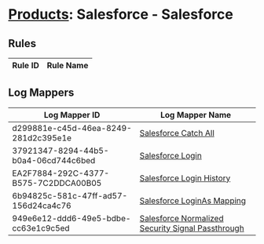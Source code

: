 # [Products](README.md): Salesforce - Salesforce

## Rules

|Rule ID|Rule Name|
|----|----|


## Log Mappers

|Log Mapper ID|Log Mapper Name|
|----|----|
|d299881e-c45d-46ea-8249-281d2c395e1e|[Salesforce Catch All](../mappings/d299881e-c45d-46ea-8249-281d2c395e1e.md)|
|37921347-8294-44b5-b0a4-06cd744c6bed|[Salesforce Login](../mappings/37921347-8294-44b5-b0a4-06cd744c6bed.md)|
|EA2F7884-292C-4377-B575-7C2DDCA00B05|[Salesforce Login History](../mappings/EA2F7884-292C-4377-B575-7C2DDCA00B05.md)|
|6b94825c-581c-47ff-ad57-156d24ca4c76|[Salesforce LoginAs Mapping](../mappings/6b94825c-581c-47ff-ad57-156d24ca4c76.md)|
|949e6e12-ddd6-49e5-bdbe-cc63e1c9c5ed|[Salesforce Normalized Security Signal Passthrough](../mappings/949e6e12-ddd6-49e5-bdbe-cc63e1c9c5ed.md)|


